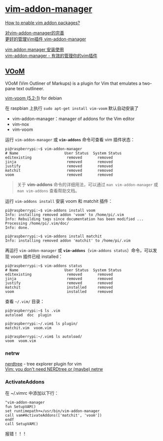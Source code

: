 # [vim-addon-manager](https://github.com/MarcWeber/vim-addon-manager)

[How to enable vim addon packages?](https://unix.stackexchange.com/questions/55103/how-to-enable-vim-addon-packages)  

[对vim-addon-manager的完善](http://blog.chinaunix.net/uid-27054474-id-3260112.html)  
[更好的管理Vim插件 vim-addon-manager](https://blog.syndim.org/2011/07/06/vim-addon-manager/)  

[vim addon manager 安装使用](http://blog.163.com/clevertanglei900@126/blog/static/111352259201352011129641/)  
[vim-addon-manager - 有效的管理你的vim插件](http://www.cnblogs.com/lexus/archive/2012/11/02/2751073.html)  

## [VOoM](http://www.vim.org/scripts/script.php?script_id=2657)
VOoM (Vim Outliner of Markups) is a plugin for Vim that emulates a two-pane text outlineer.

[vim-voom (5.2-1)](https://packages.debian.org/sid/vim-voom) for debian

在 raspbian 上执行 `sudo apt-get install vim-voom` 默认自动安装了 

- vim-addon-manager：manager of addons for the Vim editor  
- vim-nox  
- vim-voom  

运行 `vim-addon-manager` 或 **`vim-addons`** 命令可查看 vim 插件状态：

```Shell
pi@raspberrypi:~$ vim-addon-manager
# Name                     User Status  System Status 
editexisting                removed       removed       
jinja                       removed       removed       
justify                     removed       removed       
matchit                     removed       removed       
voom                        removed       removed       
```

> 关于 **vim-addons** 命令的详细用法，可以通过 `man vim-addon-manager`  或 `man vim-addons` 查看帮助文档。

运行 `vim-addons install` 安装 voom 和 matchit 插件：

```Shell
pi@raspberrypi:~$ vim-addons install voom
Info: installing removed addon 'voom' to /home/pi/.vim
Info: Rebuilding tags since documentation has been modified ...
Processing /home/pi/.vim/doc/
Info: done.

pi@raspberrypi:~$ vim-addons install matchit
Info: installing removed addon 'matchit' to /home/pi/.vim
```

再运行 `vim-addon-manager` 或 **`vim-addons`**（`vim-addons status`）命令，可以发现 voom 插件已经 installed：

```Shell
pi@raspberrypi:~$ vim-addons status
# Name                     User Status  System Status 
editexisting                removed       removed       
jinja                       removed       removed       
justify                     removed       removed       
matchit                     installed     removed       
voom                        installed     removed 
```

查看 `~/.vim/` 目录：

```Shell
pi@raspberrypi:~$ ls .vim
autoload  doc  plugin

pi@raspberrypi:~/.vim$ ls plugin/
matchit.vim  voom.vim

pi@raspberrypi:~/.vim$ ls autoload/
voom  voom.vim
```

### netrw
[nerdtree](https://github.com/scrooloose/nerdtree) - tree explorer plugin for vim  
[Vim: you don't need NERDtree or (maybe) netrw](https://shapeshed.com/vim-netrw/)  

### ActivateAddons
在 ~/.vimrc 中添加以下行：

```Shell
"vim-addon-manager
fun SetupVAM()
set runtimepath+=/usr/bin/vim-addon-manager
call vam#ActivateAddons(['matchit', 'voom'])
endf
call SetupVAM()
```

报错！！！
